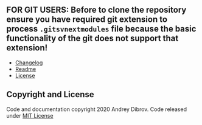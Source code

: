 ## FOR GIT USERS: Before to clone the repository ensure you have required git extension to process `.gitsvnextmodules` file because the basic functionality of the git does not support that extension!

* [Changelog](https://github.com/andry81/nsisplus--NsisSetupLib/blob/trunk/changelog.txt)
* [Readme](https://github.com/andry81/nsisplus--NsisSetupLib/blob/trunk/README_EN.txt)
* [License](#copyright-and-license)

## Copyright and License<a name="copyright-and-license"></a>

Code and documentation copyright 2020 Andrey Dibrov. Code released under [MIT License](https://github.com/andry81/nsisplus--NsisSetupLib/blob/trunk/README_EN.txt)
